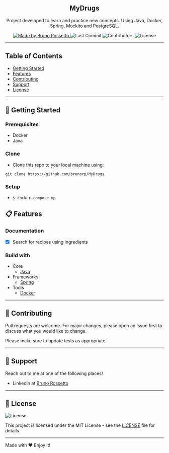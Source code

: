 <h2 align="center">
  MyDrugs
</h2>

<p align="center">Project developed to learn and practice new concepts. Using Java, Docker, Spring, Mockito and PostgreSQL.</p>

<p align="center">
  <a href="https://github.com/brunorp">
    <img alt="Made by Bruno Rossetto" src="https://img.shields.io/badge/made%20by-Bruno%20Rossetto-blue">
  </a>

  <img alt="Last Commit" src="https://img.shields.io/github/last-commit/brunorp/MyDrugs">

  <img alt="Contributors" src="https://img.shields.io/github/contributors/brunorp/MyDrugs">

  <img alt="License" src="https://img.shields.io/badge/license-MIT-orange">
</p>

---

## Table of Contents

<ul>
  <li><a href="#-getting-started">Getting Started</a></li>
  <li><a href="#-features">Features</a></li>
  <li><a href="#-contributing">Contributing</a></li>
  <li><a href="#-support">Support</a></li>
  <li><a href="#-license">License</a></li>
</ul>

---

## 🚀 Getting Started

### Prerequisites

- Docker
- Java

### Clone

- Clone this repo to your local machine using:

```
git clone https://github.com/brunorp/MyDrugs
```

### Setup

- `$ docker-compose up`

## 📋 Features

### Documentation

- [x] Search for recipes using ingredients

### Build with

- Core
  - [Java](https://www.java.com/en/)
- Frameworks
  - [Spring](https://spring.io/)
- Tools
  - [Docker](https://www.docker.com/)

---

## 🤔 Contributing

Pull requests are welcome. For major changes, please open an issue first to discuss what you would like to change.
 
Please make sure to update tests as appropriate.

---

## 📌 Support

Reach out to me at one of the following places!

- Linkedin at [Bruno Rossetto](https://www.linkedin.com/in/bruno-rossetto/)

---

## 📝 License

<img alt="License" src="https://img.shields.io/badge/license-MIT-%2304D361">

This project is licensed under the MIT License - see the [LICENSE](LICENSE) file for details.

---

Made with ♥ Enjoy it!

